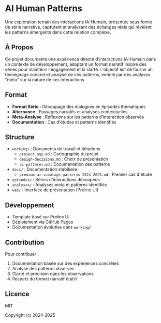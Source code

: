 # AI Human Patterns

Une exploration terrain des interactions IA-Humain, présentée sous forme de série narrative, capturant et analysant des échanges réels qui révèlent les patterns émergents dans cette relation complexe.

## À Propos
Ce projet documente une expérience directe d'interactions IA-Humain dans un contexte de développement, adoptant un format narratif inspiré des séries pour maintenir l'engagement et la clarté. L'objectif est de fournir un témoignage concret et analysé de ces patterns, enrichi par des analyses "meta" sur la nature de ces interactions.

## Format
- **Format Série** : Découpage des dialogues en épisodes thématiques
- **Alternance** : Passages narratifs et analyses contextuelles
- **Meta-Analyse** : Réflexions sur les patterns d'interaction observés
- **Documentation** : Cas d'études et patterns identifiés

## Structure
- `working/` : Documents de travail et itérations
  - `project_map.md` : Cartographie du projet
  - `design-decisions.md` : Choix de présentation
  - `ai-patterns.md` : Documentation des patterns
- `docs/` : Documentation stabilisée
  - `premium-ai-sabotage-patterns-2024-2025.md` : Premier cas d'étude
- `episodes/` : Séries d'interactions découpées
- `analyses/` : Analyses meta et patterns identifiés
- `web/` : Interface de présentation (Preline UI)

## Développement
- Template basé sur Preline UI
- Déploiement via GitHub Pages
- Documentation évolutive dans `working/`

## Contribution
Pour contribuer :
1. Documentation basée sur des expériences concrètes
2. Analyse des patterns observés
3. Clarté et précision dans les observations
4. Respect du format narratif établi

## Licence
MIT

Copyright (c) 2024-2025